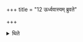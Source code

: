 +++
title = "12 ऊर्ध्ववास्यम् ब्रुवते"

+++

<details><summary>थिते</summary>

12. They call a cloth to be worn in such a way that its fringes would come on the upper part of the body (to be a prācīnamātr̥ vāsas).
</details>

